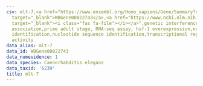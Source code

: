 ```yaml
---
csv: mlt-7,<a href="https://www.ensembl.org/Homo_sapiens/Gene/Summary?db=core;g=WBGene00022743"
  target="_blank">WBGene00022743</a>,<a href="https://www.ncbi.nlm.nih.gov/pubmed/30894454"
  target="_blank"><i class="fas fa-file"></i></a>",genetic interference,functional
  association,prime adult stage, RNA-seq assay, hsf-1 overexpression,nucleotide sequence
  identification,nucleotide sequence identification,transcriptional regulation,up-regulates
  activity
data_alias: mlt-7
data_id: WBGene00022743
data_numevidence: 1
data_species: Caenorhabditis elegans
data_taxid: '6239'
title: mlt-7
---
```

